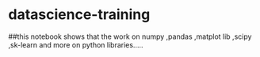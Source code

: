 # datascience-training


##this notebook shows that the work on numpy ,pandas ,matplot lib ,scipy ,sk-learn and more on  python libraries..... 
